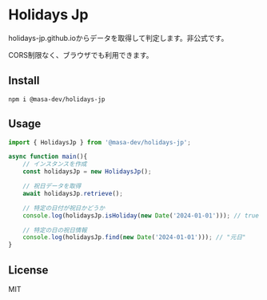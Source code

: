 # Holidays Jp

holidays-jp.github.ioからデータを取得して判定します。非公式です。

CORS制限なく、ブラウザでも利用できます。

## Install

```
npm i @masa-dev/holidays-jp
```

## Usage

```typescript
import { HolidaysJp } from '@masa-dev/holidays-jp';

async function main(){
    // インスタンスを作成
    const holidaysJp = new HolidaysJp();

    // 祝日データを取得
    await holidaysJp.retrieve();

    // 特定の日付が祝日かどうか
    console.log(holidaysJp.isHoliday(new Date('2024-01-01'))); // true

    // 特定の日の祝日情報
    console.log(holidaysJp.find(new Date('2024-01-01'))); // "元日"
}
```

## License

MIT